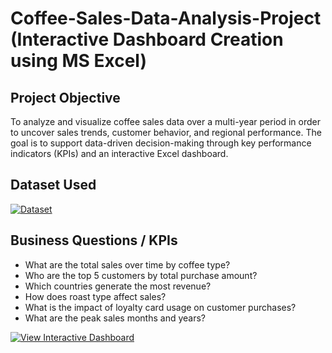 #  Coffee-Sales-Data-Analysis-Project (Interactive Dashboard Creation using MS Excel)

## Project Objective
To analyze and visualize coffee sales data over a multi-year period in order to uncover sales trends, customer behavior, and regional performance. The goal is to support data-driven decision-making through key performance indicators (KPIs) and an interactive Excel dashboard.

## Dataset Used
[![Dataset](https://img.shields.io/badge/DATASET-COFFEEORDERSDATA.XLSX-blue?style=flat-square&logo=Microsoft%20Excel)](https://raw.githubusercontent.com/Harshitha-sai04/Coffee-Sales-Dashboard/main/coffeeOrdersData.xlsx)

## Business Questions / KPIs
-  What are the total sales over time by coffee type?
-  Who are the top 5 customers by total purchase amount?
-  Which countries generate the most revenue?
-  How does roast type affect sales?
-  What is the impact of loyalty card usage on customer purchases?
-  What are the peak sales months and years?

[![View Interactive Dashboard](https://img.shields.io/badge/Dashboard-Excel%20Online-green?style=for-the-badge&logo=Microsoft%20Excel)](https://1drv.ms/x/c/c9dadab28cfa31cc/EYSRlL_q2XhHtrxVLGXbKeoBjZZePrg3072dlZ51rZ6_Uw?e=7IvtjE)







